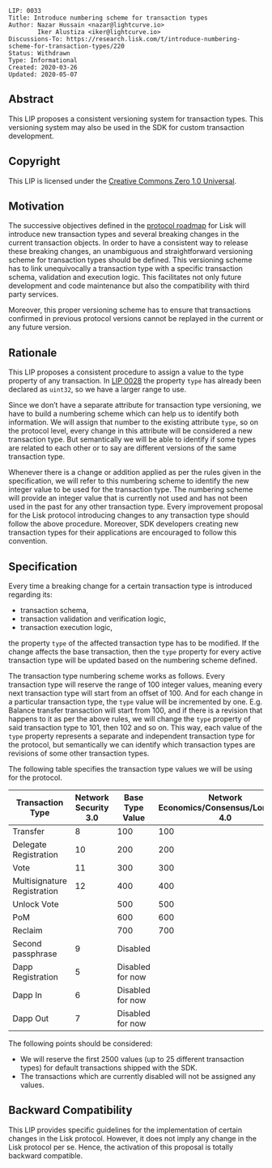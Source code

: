 ```
LIP: 0033
Title: Introduce numbering scheme for transaction types
Author: Nazar Hussain <nazar@lightcurve.io>
        Iker Alustiza <iker@lightcurve.io>
Discussions-To: https://research.lisk.com/t/introduce-numbering-scheme-for-transaction-types/220
Status: Withdrawn
Type: Informational
Created: 2020-03-26
Updated: 2020-05-07
```

## Abstract

This LIP proposes a consistent versioning system for transaction types. This versioning system may also be used in the SDK for custom transaction development.

## Copyright

This LIP is licensed under the [Creative Commons Zero 1.0 Universal](https://creativecommons.org/publicdomain/zero/1.0/).

## Motivation

The successive objectives defined in the [protocol roadmap](https://lisk.com/roadmap) for Lisk will introduce new transaction types and several breaking changes in the current transaction objects. In order to have a consistent way to release these breaking changes, an unambiguous and straightforward versioning scheme for transaction types should be defined. This versioning scheme has to link unequivocally a transaction type with a specific transaction schema, validation and execution logic. This facilitates not only future development and code maintenance but also the compatibility with third party services.

Moreover, this proper versioning scheme has to ensure that transactions confirmed in previous protocol versions cannot be replayed in the current or any future version.

## Rationale

This LIP proposes a consistent procedure to assign a value to the type property of any  transaction. In [LIP 0028](https://github.com/LiskHQ/lips/blob/master/proposals/lip-0028.md) the property `type` has already been declared as `uint32`, so we have a larger range to use.   

Since we don’t have a separate attribute for transaction type versioning, we have to build a numbering scheme which can help us to identify both information. We will assign that number to the existing attribute `type`, so on the protocol level, every change in this attribute will be considered a new transaction type. But semantically we will be able to identify if some types are related to each other or to say are different versions of the same transaction type.

Whenever there is a change or addition applied as per the rules given in the specification, we will refer to this numbering scheme to identify the new integer value to be used for the transaction type. The numbering scheme will provide an integer value that is currently not used and has not been used in the past for any other transaction type. Every improvement proposal for the Lisk protocol introducing changes to any transaction type should follow the above procedure. Moreover, SDK developers creating new transaction types for their applications are encouraged to follow this convention.

## Specification

Every time a breaking change for a certain transaction type is introduced regarding its:

* transaction schema,
* transaction validation and verification logic,
* transaction execution logic,

the property `type` of the affected transaction type has to be modified. If the change affects the base transaction, then the `type` property for every active transaction type will be updated based on the numbering scheme defined.

The transaction type numbering scheme works as follows. Every transaction type will reserve the range of 100 integer values, meaning every next transaction type will start from an offset of 100. And for each change in a particular transaction type, the `type` value will be incremented by one. E.g. Balance transfer transaction will start from 100, and if there is a revision that happens to it as per the above rules, we will change the `type` property of said transaction type to 101, then 102 and so on. This way, each value of the `type` property represents a separate and independent transaction type for the protocol, but semantically we can identify which transaction types are revisions of some other transaction types.

The following table specifies the transaction type values we will be using for the protocol.

| Transaction Type             | Network Security<br>3.0 | Base Type Value  | Network Economics/Consensus/Longevity<br>4.0 | Blockchain Interoperability<br>5.0 |
|------------------------------|-------------------------|------------------|----------------------------------------------|------------------------------------|
| Transfer                     | 8                       | 100              | 100                                          | 101                                |
| Delegate Registration        | 10                      | 200              | 200                                          | 201                                |
| Vote                         | 11                      | 300              | 300                                          | 301                                |
| Multisignature Registration  | 12                      | 400              | 400                                          | 401                                |
| Unlock Vote                  |                         | 500              | 500                                          | 501                                |
| PoM                          |                         | 600              | 600                                          | 601                                |
| Reclaim                      |                         | 700              | 700                                          | 701                                |
| Second passphrase            | 9                       | Disabled         |                                              |                                    |
| Dapp Registration            | 5                       | Disabled for now |                                              |                                    |
| Dapp In                      | 6                       | Disabled for now |                                              |                                    |
| Dapp Out                     | 7                       | Disabled for now |                                              |                                    |

The following points should be considered:

* We will reserve the first 2500 values (up to 25 different transaction types) for default transactions shipped with the SDK.
* The transactions which are currently disabled will not be assigned any values.

## Backward Compatibility

This LIP provides specific guidelines for the implementation of certain changes in the Lisk protocol. However, it does not imply any change in the Lisk protocol per se. Hence, the activation of this proposal is totally backward compatible.
